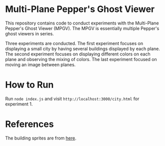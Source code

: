 # Multi-Plane Pepper's Ghost Viewer

This repository contains code to conduct experiments with the Multi-Plane Pepper's Ghost Viewer (MPGV). The MPGV is essentially multiple Pepper's ghost viewers in series.

Three experiments are conducted. The first experiment focuses on displaying a small city by having several buildings displayed by each plane. The second experiment focuses on displaying different colors on each plane and observing the mixing of colors. The last experiment focused on moving an image between planes.

# How to Run

Run `node index.js` and visit `http://localhost:3000/city.html` for experiment 1.

# References

The building sprites are from [here](https://craftpix.net/freebies/free-city-backgrounds-pixel-art/).
